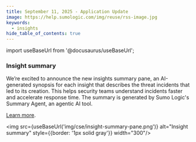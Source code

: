 ```yaml
---
title: September 11, 2025 - Application Update
image: https://help.sumologic.com/img/reuse/rss-image.jpg
keywords:
  - insights
hide_table_of_contents: true    
---
```


import useBaseUrl from '@docusaurus/useBaseUrl';

### Insight summary

We’re excited to announce the new insights summary pane, an AI-generated synopsis for each insight that describes the threat incidents that led to its creation. This helps security teams understand incidents faster and accelerate response time. The summary is generated by Sumo Logic's Summary Agent, an agentic AI tool.

[Learn more](/docs/cse/get-started-with-cloud-siem/about-cse-insight-ui/#insight-summary).

<img src={useBaseUrl('img/cse/insight-summary-pane.png')} alt="Insight summary" style={{border: '1px solid gray'}} width="300"/>